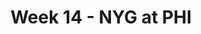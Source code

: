 ---
layout: game
title: Week 14 - NYG at PHI
season: 2005
game_id: 2005_14_NYG_PHI
away_team: NYG
home_team: PHI
---